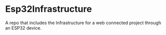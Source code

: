 # Esp32Infrastructure
A repo that includes the Infrastructure for a web connected project through an ESP32 device.
